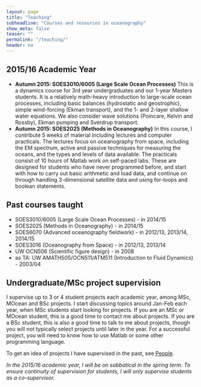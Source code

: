 ```yaml
---
layout: page
title: "Teaching"
subheadline: "Courses and resources in oceanography"
show_meta: false
teaser: ""
permalink: "/teaching/"
header: no
---
```

<!--...and learn at the same time.-->


## 2015/16 Academic Year
- **Autumn 2015: SOES3010/6005 (Large Scale Ocean Processes)** 
This is a dynamics course for 3rd year undergraduates and our 1-year Masters students. It is a relatively math-heavy introduction to large-scale ocean processes, including basic balances (hydrostatic and geostrophic), simple wind-forcing (Ekman transport), and the 1- and 2-layer shallow water equations. We also consider wave solutions (Poincare, Kelvin and Rossby), Ekman pumping and Sverdrup transport.
- **Autumn 2015: SOES2025 (Methods in Oceanography)**
In this course, I contribute 5 weeks of material including lectures and computer practicals. The lectures focus on oceanography from space, including the EM spectrum, active and passive techniques for measuring the oceans, and the types and levels of data available. The practicals consist of 10 hours of Matlab work on self-paced labs. These are designed for students who have never programmed before, and start with how to carry out basic arithmetic and load data, and continue on through handling 3-dimensional satellite data and using for-loops and boolean statements.

## Past courses taught

- SOES3010/6005 (Large Scale Ocean Processes) - in 2014/15
- SOES2025 (Methods in Oceanography) - in 2014/15
- SOES6070 (Advanced oceanography fieldwork) - in 2012/13, 2013/14, 2014/15
- SOES3016 (Oceanography from Space) - in 2012/13, 2013/14
- UW OCN506 (Scientific figure design) - in 2008
- as TA: UW AMATH505/OCN511/ATM511 (Introduction to Fluid Dynamics) - 2003/04

## Undergraduate/MSc project supervision

I supervise up to 3 or 4 student projects each academic year, among MSc, MOcean and BSc projects. I start discussing topics around Jan-Feb each year, when MSc students start looking for projects. If you are an MSc or MOcean student, this is a good time to contact me about projects. If you are a BSc student, this is also a good time to talk to me about projects, though you will not typically select projects until later in the year. For a successful project, you will need to know how to use Matlab or some other programming language.

To get an idea of projects I have supervised in the past, see [People](/people/).

_In the 2015/16 academic year, I will be on sabbatical in the spring term. To ensure continuity of supervision for students, I will only supervise students as a co-supervisor._